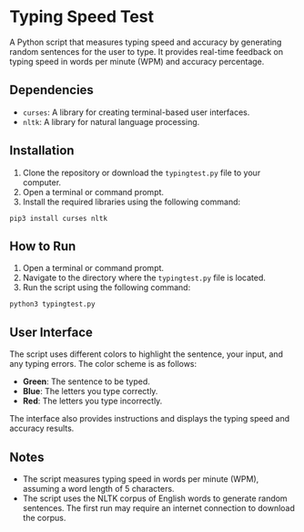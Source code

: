 # Typing Speed Test

A Python script that measures typing speed and accuracy by generating random sentences for the user to type. It provides real-time feedback on typing speed in words per minute (WPM) and accuracy percentage.

## Dependencies

- `curses`: A library for creating terminal-based user interfaces.
- `nltk`: A library for natural language processing.

## Installation

1. Clone the repository or download the `typingtest.py` file to your computer.
2. Open a terminal or command prompt.
3. Install the required libraries using the following command:

```
pip3 install curses nltk
```

## How to Run

1. Open a terminal or command prompt.
2. Navigate to the directory where the `typingtest.py` file is located.
3. Run the script using the following command:

```
python3 typingtest.py
```

## User Interface

The script uses different colors to highlight the sentence, your input, and any typing errors. The color scheme is as follows:

- **Green**: The sentence to be typed.
- **Blue**: The letters you type correctly.
- **Red**: The letters you type incorrectly.

The interface also provides instructions and displays the typing speed and accuracy results.

## Notes

- The script measures typing speed in words per minute (WPM), assuming a word length of 5 characters.
- The script uses the NLTK corpus of English words to generate random sentences. The first run may require an internet connection to download the corpus.
